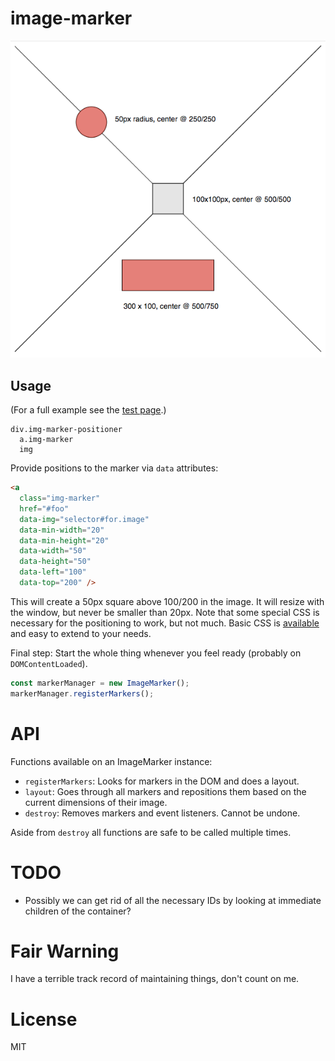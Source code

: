 # image-marker

![Screenshot showing some boxes with red, partially transparent overlays that perfectly matches the underlying shape.](screen.png)

## Usage

(For a full example see the [test page](index.html).)

~~~ jade
div.img-marker-positioner
  a.img-marker
  img
~~~

Provide positions to the marker via `data` attributes:

~~~ html
<a
  class="img-marker"
  href="#foo"
  data-img="selector#for.image"
  data-min-width="20"
  data-min-height="20"
  data-width="50"
  data-height="50"
  data-left="100"
  data-top="200" />
~~~

This will create a 50px square above 100/200 in the image. It will resize with the window, but never be smaller than 20px. Note that some special CSS is necessary for the positioning to work, but not much. Basic CSS is [available](dist/image-marker.min.css) and easy to extend to your needs.

Final step: Start the whole thing whenever you feel ready (probably on `DOMContentLoaded`).

~~~ javascript
const markerManager = new ImageMarker();
markerManager.registerMarkers();
~~~

# API

Functions available on an ImageMarker instance:

* `registerMarkers`: Looks for markers in the DOM and does a layout.
* `layout`: Goes through all markers and repositions them based on the current dimensions of their image.
* `destroy`: Removes markers and event listeners. Cannot be undone.

Aside from `destroy` all functions are safe to be called multiple times.

# TODO

* Possibly we can get rid of all the necessary IDs by looking at immediate children of the container?

# Fair Warning

I have a terrible track record of maintaining things, don't count on me.

# License

MIT
